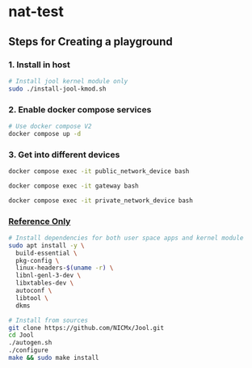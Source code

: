 # nat-test

## Steps for Creating a playground

### 1. Install in host

```bash
# Install jool kernel module only
sudo ./install-jool-kmod.sh

```

### 2. Enable docker compose services

```bash
# Use docker compose V2
docker compose up -d
```

### 3. Get into different devices
```bash
docker compose exec -it public_network_device bash

docker compose exec -it gateway bash

docker compose exec -it private_network_device bash
```


### [Reference Only](https://www.jool.mx/en/documentation.html)
```bash
# Install dependencies for both user space apps and kernel module
sudo apt install -y \
  build-essential \
  pkg-config \
  linux-headers-$(uname -r) \
  libnl-genl-3-dev \
  libxtables-dev \
  autoconf \
  libtool \
  dkms

# Install from sources
git clone https://github.com/NICMx/Jool.git
cd Jool
./autogen.sh
./configure
make && sudo make install
```
